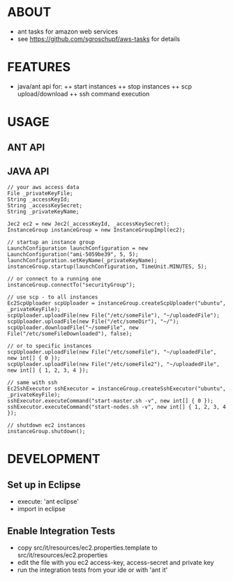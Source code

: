 ABOUT
=====
+ ant tasks for amazon web services
+ see https://github.com/sgroschupf/aws-tasks for details


FEATURES
=====
+ java/ant api for:
	++ start instances
	++ stop instances
	++ scp upload/download 
	++ ssh command execution


USAGE
=====

ANT API
---------------------------


JAVA API
---------------------------

    // your aws access data
    File _privateKeyFile;
    String _accessKeyId;
    String _accessKeySecret;
    String _privateKeyName;
        
    Jec2 ec2 = new Jec2(_accessKeyId, _accessKeySecret);
    InstanceGroup instanceGroup = new InstanceGroupImpl(ec2);

    // startup an instance group
    LaunchConfiguration launchConfiguration = new LaunchConfiguration("ami-5059be39", 5, 5);
    launchConfiguration.setKeyName(_privateKeyName);
    instanceGroup.startup(launchConfiguration, TimeUnit.MINUTES, 5);

    // or connect to a running one
    instanceGroup.connectTo("securityGroup");

    // use scp - to all instances
    Ec2ScpUploader scpUploader = instanceGroup.createScpUploader("ubuntu", _privateKeyFile);
    scpUploader.uploadFile(new File("/etc/someFile"), "~/uploadedFile");
    scpUploader.uploadFile(new File("/etc/someDir"), "~/");
    scpUploader.downloadFile("~/someFile", new File("/etc/someFileDownloaded"), false);

    // or to specific instances
    scpUploader.uploadFile(new File("/etc/someFile"), "~/uploadedFile", new int[] { 0 });
    scpUploader.uploadFile(new File("/etc/someFile2"), "~/uploadedFile", new int[] { 1, 2, 3, 4 });

    // same with ssh
    Ec2SshExecutor sshExecutor = instanceGroup.createSshExecutor("ubuntu", _privateKeyFile);
    sshExecutor.executeCommand("start-master.sh -v", new int[] { 0 });
    sshExecutor.executeCommand("start-nodes.sh -v", new int[] { 1, 2, 3, 4 });

    // shutdown ec2 instances
    instanceGroup.shutdown();



DEVELOPMENT
=====

Set up in Eclipse
---------------------------
+ execute: 'ant eclipse'
+ import in eclipse

Enable Integration Tests
---------------------------
+ copy src/it/resources/ec2.properties.template to src/it/resources/ec2.properties
+ edit the file with you ec2 access-key, access-secret and private key
+ run the integration tests from your ide or with 'ant it' 